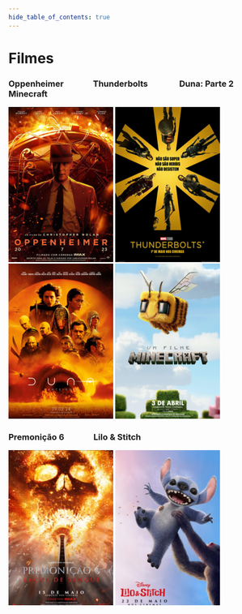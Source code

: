```yaml
---
hide_table_of_contents: true
---
```


# Filmes

### Oppenheimer &nbsp;&nbsp;&nbsp;&nbsp;&nbsp;&nbsp;&nbsp;&nbsp;&nbsp;&nbsp;&nbsp;&nbsp;&nbsp; Thunderbolts &nbsp;&nbsp;&nbsp;&nbsp;&nbsp;&nbsp;&nbsp;&nbsp;&nbsp;&nbsp;&nbsp;&nbsp;&nbsp;&nbsp; Duna: Parte 2 &nbsp;&nbsp;&nbsp;&nbsp;&nbsp;&nbsp;&nbsp;&nbsp;&nbsp;&nbsp;&nbsp;&nbsp;&nbsp; Minecraft
[![Oppenheimer ](/img/oppenheimer_small.png)](/docs/filmes/Oppenheimer "Oppenheimer | M/16 anos | Biografia, Ficção Científica, Drama | 3h")
[![Thunderbolts](/img/thunderbolts_small.png)](/docs/filmes/Thunderbolts "Thunderbolts | M/12 | Ação, Aventura | 2h 6min")
[![Duna: parte dois ](/img/duna_parte_dois_small.png)](/docs/filmes/DunaParte2 "Duna: Parte Dois | M/14 | Ficção Científica | 2h 46min")
[![Minecraft](/img/minecraft_small.png)](/docs/filmes/Minecraft "Minecraft | M/6 anos | Ação, Comédia | 1h 41min")

### Premonição 6 &nbsp;&nbsp;&nbsp;&nbsp;&nbsp;&nbsp;&nbsp;&nbsp;&nbsp;&nbsp;&nbsp;&nbsp;&nbsp; Lilo & Stitch
[![Premonição 6](/img/final_destination_small.png)](/docs/filmes/Premonicao6 "Premonição 6 | M/16 anos | Terror | 1h 50min")
[![Lilo e Stitch](/img/lilo_stitch_small.png)](/docs/filmes/LiloStitch "Lilo & Stitch | M/6 anos | Ação, Comédia, Drama | 1h 48min")
